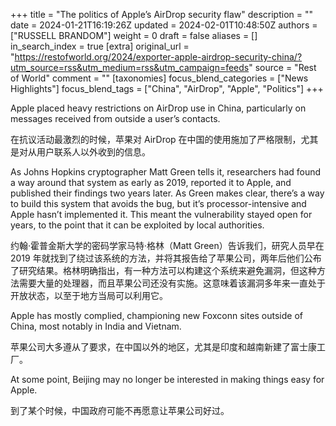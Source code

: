 +++
title = "The politics of Apple’s AirDrop security flaw"
description = ""
date = 2024-01-21T16:19:26Z
updated = 2024-02-01T10:48:50Z
authors = ["RUSSELL BRANDOM"]
weight = 0
draft = false
aliases = []
in_search_index = true
[extra]
original_url = "https://restofworld.org/2024/exporter-apple-airdrop-security-china/?utm_source=rss&utm_medium=rss&utm_campaign=feeds"
source = "Rest of World"
comment = ""
[taxonomies]
focus_blend_categories = ["News Highlights"]
focus_blend_tags = ["China", "AirDrop", "Apple", "Politics"]
+++

Apple placed heavy restrictions on AirDrop use in China, particularly on messages received from outside a user’s contacts.

在抗议活动最激烈的时候，苹果对 AirDrop 在中国的使用施加了严格限制，尤其是对从用户联系人以外收到的信息。

As Johns Hopkins cryptographer Matt Green tells it, researchers had found a way around that system as early as 2019, reported it to Apple, and published their findings two years later. As Green makes clear, there’s a way to build this system that avoids the bug, but it’s processor-intensive and Apple hasn’t implemented it. This meant the vulnerability stayed open for years, to the point that it can be exploited by local authorities.

约翰·霍普金斯大学的密码学家马特·格林（Matt Green）告诉我们，研究人员早在 2019 年就找到了绕过该系统的方法，并将其报告给了苹果公司，两年后他们公布了研究结果。格林明确指出，有一种方法可以构建这个系统来避免漏洞，但这种方法需要大量的处理器，而且苹果公司还没有实施。这意味着该漏洞多年来一直处于开放状态，以至于地方当局可以利用它。

Apple has mostly complied, championing new Foxconn sites outside of China, most notably in India and Vietnam.

苹果公司大多遵从了要求，在中国以外的地区，尤其是印度和越南新建了富士康工厂。

At some point, Beijing may no longer be interested in making things easy for Apple.

到了某个时候，中国政府可能不再愿意让苹果公司好过。

